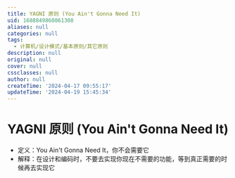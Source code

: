 ```yaml
---
title: YAGNI 原则 (You Ain't Gonna Need It)
uid: 1688849860861308
aliases: null
categories: null
tags:
  - 计算机/设计模式/基本原则/其它原则
description: null
original: null
cover: null
cssclasses: null
author: null
createTime: '2024-04-17 09:55:17'
updateTime: '2024-04-19 15:45:34'
---
```


# YAGNI 原则 (You Ain't Gonna Need It)

- 定义：You Ain't Gonna Need It，你不会需要它
- 解释：在设计和编码时，不要去实现你现在不需要的功能，等到真正需要的时候再去实现它
